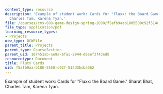 ```yaml
---
content_type: resource
description: 'Example of student work: Cards for "Fluxx: the Board Game." Sharat Bhat,
  Charles Tam, Karena Tyan.'
file: /courses/cms-608-game-design-spring-2008/f5afb9aab1805580c92f514d3bcba662_btt_cards.pdf
file_type: application/pdf
learning_resource_types:
- Projects
ocw_type: OCWFile
parent_title: Projects
parent_type: CourseSection
parent_uid: 167451ab-ae9a-6fa1-2944-d8eef3f43ed8
resourcetype: Document
title: Fluxx Cards
uid: f5afb9aa-b180-5580-c92f-514d3bcba662
---
```

Example of student work: Cards for "Fluxx: the Board Game." Sharat Bhat, Charles Tam, Karena Tyan.

